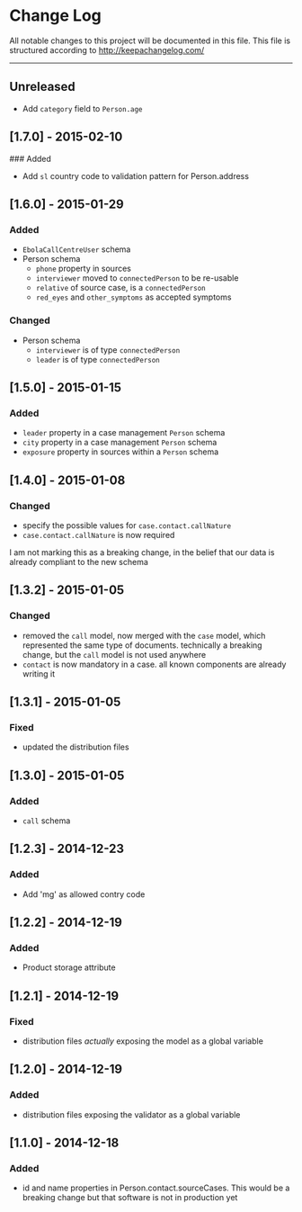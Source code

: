 # Change Log

All notable changes to this project will be documented in this
file. This file is structured according to http://keepachangelog.com/

- - -

Unreleased
----------
- Add `category` field to `Person.age`

## [1.7.0] - 2015-02-10
### Added
- Add `sl` country code to validation pattern for Person.address


## [1.6.0] - 2015-01-29
### Added
- `EbolaCallCentreUser` schema
- Person schema
  - `phone` property in sources
  - `interviewer` moved to `connectedPerson` to be re-usable
  - `relative` of source case, is a `connectedPerson`
  - `red_eyes` and `other_symptoms` as accepted symptoms
### Changed
- Person schema
  - `interviewer` is of type `connectedPerson`
  - `leader` is of type `connectedPerson`

## [1.5.0] - 2015-01-15
### Added
- `leader` property in a case management `Person` schema
- `city` property in a case management `Person` schema
- `exposure` property in sources within a `Person` schema

## [1.4.0] - 2015-01-08
### Changed
- specify the possible values for `case.contact.callNature`
- `case.contact.callNature` is now required

I am not marking this as a breaking change, in the belief that our
data is already compliant to the new schema

## [1.3.2] - 2015-01-05
### Changed
- removed the `call` model, now merged with the `case` model, which
  represented the same type of documents. technically a breaking
  change, but the `call` model is not used anywhere
- `contact` is now mandatory in a case. all known components are
  already writing it

## [1.3.1] - 2015-01-05
### Fixed
- updated the distribution files

## [1.3.0] - 2015-01-05
### Added
- `call` schema

## [1.2.3] - 2014-12-23
### Added
- Add 'mg' as allowed contry code

## [1.2.2] - 2014-12-19
### Added
- Product storage attribute

## [1.2.1] - 2014-12-19
### Fixed
- distribution files *actually* exposing the model as a global variable

## [1.2.0] - 2014-12-19
### Added
- distribution files exposing the validator as a global variable

## [1.1.0] - 2014-12-18
### Added
- id and name properties in Person.contact.sourceCases. This would be
  a breaking change but that software is not in production yet
